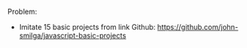 Problem:
  - Imitate 15 basic projects
  from link Github: https://github.com/john-smilga/javascript-basic-projects